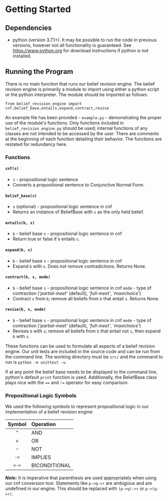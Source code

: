 # Getting Started

## Dependencies

- python (version 3.7.1+). It may be possible to run the code in previous versions, however not all functionality is guaranteed. See https://www.python.org for download instructions if python is not installed.

## Running the Program

There is no main funciton that runs our belief revision engine. The belief revision engine is primarily a module to import using either a python script or the python interpreter. The module should be imported as follows:

`from belief_revision_engine import cnf,belief_base,entails,expand,contract,revise`

An example file has been provided -  `example.py` - demonstrating the proper use of the module's functions. Only functions included in `belief_revision_engine.py` should be used; internal functions of any classes are not intended to be accessed by the user. There are comments at the beginning of each function detailing their behavior. The functions are restated for redundancy here.

### Functions
#### **`cnf(s)`**
- `s` - propositional logic sentence
- Converts a propositional sentence to Conjunctive Normal Form.

#### **`belief_base(s)`**
- `s` (optional) - propositional logic sentence in cnf
- Returns an instance of BeliefBase with `s` as the only held belief.

#### **`entails(b, s)`**
- `b` - belief base `s` - propositional logic sentence in cnf
- Return true or false if `b` entails `s`.

#### **`expand(b, s)`**
- `b` - belief base `s` - propositional logic sentence in cnf
- Expand `b` with `s`. Does not remove contradictions. Returns None.

#### **`contract(b, s, mode)`**
- `b` - belief base `s` - propositional logic sentence in cnf `mode` - type of contraction (*'partial-meet'* (default), *'full-meet'*, *'maxichoice'*)
- Contract `s` from `b`; remove all beliefs from `b` that entail `s`. Returns None.

#### **`revise(b, s, mode)`**
- `b` - belief base `s` - propositional logic sentence in cnf `mode` - type of contraction (*'partial-meet'* (default), *'full-meet'*, *'maxichoice'*)
- Revises `b` with `s`; remove all beliefs from `b` that entail not `s`, then expand `b` with `s`.

These functions can be used to formulate all aspects of a belief revision engine. Our unit tests are included in the source code and can be run from the command line. The working directory must be `src/` and the command to run is `python -m unittest -v`.

If at any point the belief base needs to be displayed to the command line, python's default `print` function is used. Additionally, the BeliefBase class plays nice with the `==` and `!=` operator for easy comparison.

### Propositional Logic Symbols
We used the following symbols to represent propositional logic in our implementation of a belief revision engine:

| Symbol | Operation     |
|:------:|:--------------|
| `^`    | AND           |
| `v`    | OR            |
| `~`    | NOT           |
| `->`   | IMPLIES       |
| `<->`  | BICONDITIONAL |

***Note:*** It is imperative that parenthesis are used appropriately when using our cnf conversion tool. Statements like `p->q->r` are ambigious and are undefined in our engine. This should be replaced with `(p->q)->r` or `p->(q->r)`.


